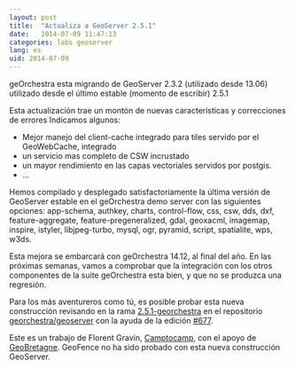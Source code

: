 ```yaml
---
layout: post
title:  "Actualiza a GeoServer 2.5.1"
date:   2014-07-09 11:47:13
categories: labs geoserver
lang: es
uid: 2014-07-09
---
```

geOrchestra esta migrando de GeoServer 2.3.2 (utilizado desde 13.06) utilizado desde el último estable (momento de escribir) 2.5.1

<!--more-->

Esta actualización trae un montón de nuevas características y correcciones de errores
Indicamos algunos:

 * Mejor manejo del client-cache integrado para tiles servido por el GeoWebCache, integrado
 * un servicio mas completo de CSW incrustado
 * un mayor rendimiento en las capas vectoriales servidos por postgis.
 * ...

Hemos compilado y desplegado satisfactoriamente la última versión de GeoServer estable en el geOrchestra demo server con las siguientes opciones: app-schema, authkey, charts, control-flow, css, csw, dds, dxf, feature-aggregate, feature-pregeneralized, gdal, geoxacml, imagemap, inspire, istyler, libjpeg-turbo, mysql, ogr, pyramid, script, spatialite, wps, w3ds.

Esta mejora se embarcará con geOrchestra 14.12, al final del año. En las próximas semanas, vamos a comprobar que la integración con los otros componentes de la suite geOrchestra esta bien, y que no se produzca una regresión.

Para los más aventureros como tú, es posible probar esta nueva construcción revisando en la rama [2.5.1-georchestra](https://github.com/georchestra/geoserver/tree/2.5.1-georchestra) en el repositorio [georchestra/geoserver](https://github.com/georchestra/geoserver/) con la ayuda de la edición [#677](https://github.com/georchestra/georchestra/issues/677).

Este es un trabajo de Florent Gravin, [Camptocamp](#), con el apoyo de [GeoBretagne](http://cms.geobretagne.fr/). GeoFence no ha sido probado con esta nueva construcción GeoServer.
